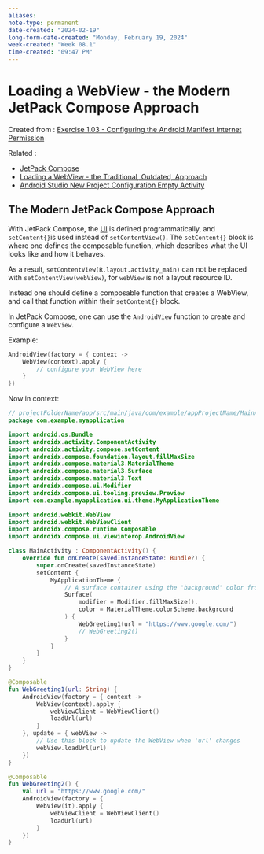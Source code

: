 ```yaml
---
aliases:
note-type: permanent
date-created: "2024-02-19"
long-form-date-created: "Monday, February 19, 2024"
week-created: "Week 08.1"
time-created: "09:47 PM"
---
```


# Loading a WebView - the Modern JetPack Compose Approach

Created from : [Exercise 1.03 - Configuring the Android Manifest Internet Permission](Exercise%201.03%20-%20Configuring%20the%20Android%20Manifest%20Internet%20Permission.md)

Related :

- [JetPack Compose](JetPack%20Compose)
- [Loading a WebView - the Traditional, Outdated, Approach](Loading%20a%20WebView%20-%20the%20Traditional,%20Outdated,%20Approach.md)
- [Android Studio New Project Configuration Empty Activity](Android%20Studio%20New%20Project%20Configuration%20Empty%20Activity.md)

## The Modern JetPack Compose Approach

With JetPack Compose, the [UI](../../4-hub-notes-🚉/User%20Interface.md) is
defined programmatically, and `setContent{}`is used instead of
`setContentView()`. The `setContent{}` block is where one defines the
composable function, which describes what the UI looks like and how it behaves.

As a result, `setContentView(R.layout.activity_main)` can not be replaced with
`setContentView(webView)`, for `webView` is not a layout resource ID.

Instead one should define a composable function that creates a WebView, and
call that function within their `setContent{}` block.

In JetPack Compose, one can use the `AndroidView` function to create and
configure a `WebView`.

Example:

```kotlin
AndroidView(factory = { context ->
    WebView(context).apply {
        // configure your WebView here
    }
})
```

Now in context:

```kotlin
// projectFolderName/app/src/main/java/com/example/appProjectName/MainActivity.kt
package com.example.myapplication

import android.os.Bundle
import androidx.activity.ComponentActivity
import androidx.activity.compose.setContent
import androidx.compose.foundation.layout.fillMaxSize
import androidx.compose.material3.MaterialTheme
import androidx.compose.material3.Surface
import androidx.compose.material3.Text
import androidx.compose.ui.Modifier
import androidx.compose.ui.tooling.preview.Preview
import com.example.myapplication.ui.theme.MyApplicationTheme

import android.webkit.WebView
import android.webkit.WebViewClient
import androidx.compose.runtime.Composable
import androidx.compose.ui.viewinterop.AndroidView

class MainActivity : ComponentActivity() {
    override fun onCreate(savedInstanceState: Bundle?) {
        super.onCreate(savedInstanceState)
        setContent {
            MyApplicationTheme {
                // A surface container using the 'background' color from the theme
                Surface(
                    modifier = Modifier.fillMaxSize(),
                    color = MaterialTheme.colorScheme.background
                ) {
                    WebGreeting1(url = "https://www.google.com/")
                    // WebGreeting2()
                }
            }
        }
    }
}

@Composable
fun WebGreeting1(url: String) {
    AndroidView(factory = { context ->
        WebView(context).apply {
            webViewClient = WebViewClient()
            loadUrl(url)
        }
    }, update = { webView ->
        // Use this block to update the WebView when 'url' changes
        webView.loadUrl(url)
    })
}

@Composable
fun WebGreeting2() {
    val url = "https://www.google.com/"
    AndroidView(factory = {
        WebView(it).apply {
            webViewClient = WebViewClient()
            loadUrl(url)
        }
    })
}
```
